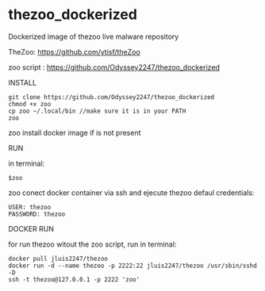 # thezoo_dockerized
Dockerized image of thezoo live malware repository

TheZoo: https://github.com/ytisf/theZoo

zoo script : https://github.com/Odyssey2247/thezoo_dockerized

INSTALL

    git clone https://github.com/Odyssey2247/thezoo_dockerized
    chmod +x zoo
    cp zoo ~/.local/bin //make sure it is in your PATH
    zoo

zoo install docker image if is not present

RUN

in terminal:

    $zoo

zoo conect docker container via ssh and ejecute thezoo
defaul credentials:

    USER: thezoo
    PASSWORD: thezoo

DOCKER RUN

for run thezoo witout the zoo script, run in terminal:

    docker pull jluis2247/thezoo
    docker run -d --name thezoo -p 2222:22 jluis2247/thezoo /usr/sbin/sshd -D
    ssh -t thezoo@127.0.0.1 -p 2222 'zoo'
